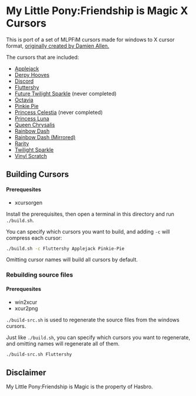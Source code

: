 # My Little Pony:Friendship is Magic X Cursors

This is port of a set of MLPFiM cursors made for windows to X cursor format, [originally created by Damien Allen.](https://www.deviantart.com/sullindir/journal/My-Little-Pony-Cursors-267244235)

The cursors that are included:

- [Applejack](https://www.deviantart.com/sullindir/art/Applejack-Cursor-Set-278956284)
- [Derpy Hooves](https://www.deviantart.com/sullindir/art/Ditzy-Doo-Cursor-Set-268731618)
- [Discord](https://www.deviantart.com/sullindir/art/Discord-Cursor-Set-330885490)
- [Fluttershy](https://www.deviantart.com/sullindir/art/Fluttershy-Cursor-Set-267274999)
- [Future Twilight Sparkle](https://www.deviantart.com/sullindir/art/Future-Twilight-Cursor-291054631) (never completed)
- [Octavia](https://www.deviantart.com/sullindir/art/Octavia-Cursor-Set-319260648)
- [Pinkie Pie](https://www.deviantart.com/sullindir/art/Pinkie-Pie-Cursor-Set-263252229)
- [Princess Celestia](https://www.deviantart.com/sullindir/art/Princess-Celestia-Cursor-Normal-Select-275519944) (never completed)
- [Princess Luna](https://www.deviantart.com/sullindir/art/Princess-Luna-Cursor-Set-321959433)
- [Queen Chrysalis](https://www.deviantart.com/sullindir/art/Queen-Chrysalis-Cursor-Set-328648816)
- [Rainbow Dash](https://www.deviantart.com/sullindir/art/Rainbow-Dash-Cursor-Set-Standard-Orientation-287789499)
- [Rainbow Dash (Mirrored)](https://www.deviantart.com/sullindir/art/Rainbow-Dash-Cursor-Set-276556370)
- [Rarity](https://www.deviantart.com/sullindir/art/Rarity-Cursor-Set-272432611)
- [Twilight Sparkle](https://www.deviantart.com/sullindir/art/Twilight-Sparkle-Cursor-Set-269952089)
- [Vinyl Scratch](https://www.deviantart.com/sullindir/art/Vinyl-Scratch-Cursor-Set-304965988)

## Building Cursors

#### Prerequesites

- xcursorgen

Install the prerequisites, then open a terminal in this directory and run `./build.sh`.

You can specify which cursors you want to build, and adding `-c` will compress each cursor:

```bash
./build.sh -c Fluttershy Applejack Pinkie-Pie
```

Omitting cursor names will build all cursors by default.

### Rebuilding source files

#### Prerequesites

- win2xcur
- xcur2png

`./build-src.sh` is used to regenerate the source files from the windows cursors.

Just like `./build.sh`, you can specify which cursors you want to regenerate, and omitting names will regenerate all of them.

```bash
./build-src.sh Fluttershy
```

## Disclaimer

My Little Pony:Friendship is Magic is the property of Hasbro.
